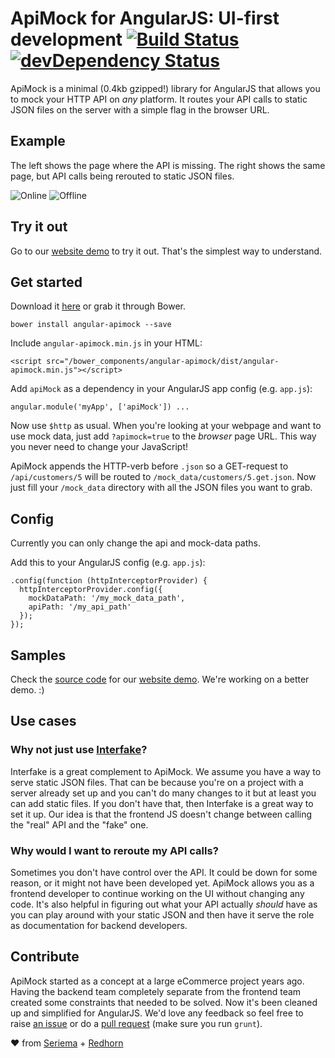 # ApiMock for AngularJS: UI-first development [![Build Status](https://travis-ci.org/seriema/angular-apimock.png?branch=master)](https://travis-ci.org/seriema/angular-apimock) [![devDependency Status](https://david-dm.org/seriema/angular-apimock/dev-status.png)](https://david-dm.org/seriema/angular-apimock#info=devDependencies)

ApiMock is a minimal (0.4kb gzipped!) library for AngularJS that allows you to mock your HTTP API on _any_ platform. It routes your API calls to static JSON files on the server with a simple flag in the browser URL.


## Example
The left shows the page where the API is missing. The right shows the same page, but API calls being rerouted to static JSON files.

![Online](https://dl.dropboxusercontent.com/u/5566693/Screenshot%202014-02-23%2015.04.25.png) ![Offline](https://dl.dropboxusercontent.com/u/5566693/Screenshot%202014-02-23%2015.03.54.png)


## Try it out

Go to our [website demo](http://johansson.jp/angular-apimock/demo) to try it out. That's the simplest way to understand.


## Get started

Download it  [here](https://raw.githubusercontent.com/seriema/angular-apimock/master/dist/angular-apimock.min.js) or grab it through Bower.

````
bower install angular-apimock --save
````

Include `angular-apimock.min.js` in your HTML:
````
<script src="/bower_components/angular-apimock/dist/angular-apimock.min.js"></script>
````

Add `apiMock` as a dependency in your AngularJS app config (e.g. `app.js`):
````
angular.module('myApp', ['apiMock']) ...
````

Now use `$http` as usual. When you're looking at your webpage and want to use mock data, just add `?apimock=true` to the _browser_ page URL. This way you never need to change your JavaScript!

ApiMock appends the HTTP-verb before `.json` so a GET-request to `/api/customers/5` will be routed to `/mock_data/customers/5.get.json`. Now just fill your `/mock_data` directory with all the JSON files you want to grab.

## Config

Currently you can only change the api and mock-data paths.

Add this to your AngularJS config (e.g. `app.js`):
````
.config(function (httpInterceptorProvider) {
  httpInterceptorProvider.config({
    mockDataPath: '/my_mock_data_path',
    apiPath: '/my_api_path'
  });
});
````

## Samples

Check the [source code](http://johansson.jp/angular-apimock/demo) for our [website demo](http://johansson.jp/angular-apimock/demo). We're working on a better demo. :)

## Use cases

### Why not just use [Interfake](https://github.com/basicallydan/interfake)?
Interfake is a great complement to ApiMock. We assume you have a way to serve static JSON files. That can be because you're on a project with a server already set up and you can't do many changes to it but at least you can add static files. If you don't have that, then Interfake is a great way to set it up. Our idea is that the frontend JS doesn't change between calling the "real" API and the "fake" one.

### Why would I want to reroute my API calls?
Sometimes you don't have control over the API. It could be down for some reason, or it might not have been developed yet. ApiMock allows you as a frontend developer to continue working on the UI without changing any code. It's also helpful in figuring out what your API actually _should_ have as you can play around with your static JSON and then have it serve the role as documentation for backend developers.


## Contribute

ApiMock started as a concept at a large eCommerce project years ago. Having the backend team completely separate from the frontend team created some constraints that needed to be solved. Now it's been cleaned up and simplified for AngularJS. We'd love any feedback so feel free to raise [an issue]() or do a [pull request]() (make sure you run `grunt`).


♥ from [Seriema](http://johansson.jp) + [Redhorn](http://redhorn.se/)
